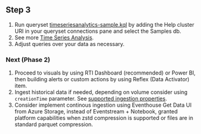 ## Step 3

1. Run queryset [timeseriesanalytics-sample.kql](./kql/timeseriesanalytics-sample.kql) by adding the Help cluster URI in your queryset connections pane and select the Samples db.
2. See more [Time Series Analysis](https://learn.microsoft.com/kusto/query/time-series-analysis?view=microsoft-fabric).
3. Adjust queries over your data as necessary.

### Next (Phase 2)

1. Proceed to visuals by using RTI Dashboard (recommended) or Power BI, then building alerts or custom actions by using Reflex (Data Activator) item.
2. Ingest historical data if needed, depending on volume consider using `creationTime` parameter. See [supported ingestion properties](https://learn.microsoft.com/kusto/management/data-ingestion/ingest-from-query?view=microsoft-fabric#supported-ingestion-properties).
3. Consider implement continous ingestion using Eventhouse Get Data UI from Azure Storage, instead of Eventstream + Notebook, granted platform capabilities when zstd compression is supported or files are in standard parquet compression. 
